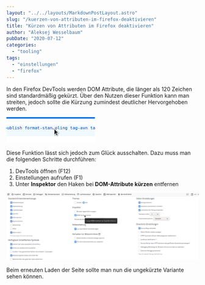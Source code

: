 ```yaml
---
layout: "../../layouts/MarkdownPostLayout.astro"
slug: "/kuerzen-von-attributen-im-firefox-deaktivieren"  
title: "Kürzen von Attributen im Firefox deaktivieren"
author: "Aleksej Wesselbaum"
pubDate: "2020-07-12"
categories: 
  - "tooling"
tags: 
  - "einstellungen"
  - "firefox"
---
```


In den Firefox DevTools werden DOM Attribute, die länger als 120 Zeichen sind standardmäßig gekürzt. Über den Nutzen dieser Funktion kann man streiten, jedoch sollte die Kürzung zumindest deutlicher Hervorgehoben werden.

![Firefox - Gekürzte Attribute Ausschnitt](../../../public/images/firefox_1.png)

Diese Funktion lässt sich jedoch zum Glück ausschalten. Dazu muss man die folgenden Schritte durchführen:

1. DevTools öffnen (F12)
2. Einstellungen aufrufen (F1)
3. Unter **Inspektor** den Haken bei **DOM-Attribute kürzen** entfernen

![Firefox - Gekürzte Attribute anzeigen](../../../public/images/firefox_2.png)

Beim erneuten Laden der Seite sollte man nun die ungekürzte Variante sehen können.
